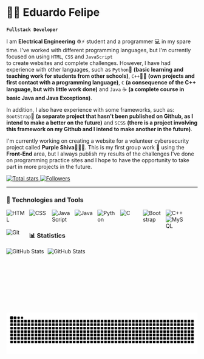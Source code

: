 # 👨‍💻 Eduardo Felipe

**`Fullstack Developer`**

I am **Electrical Engineering** ⚙️⚡ student and a programmer 💻 in my spare time. I've worked with different programming languages, but I'm currently focused on using `HTML`, `CSS` and `JavaScript`  
to create websites and complete challenges. However, I have had experience with other languages, such as `Python`🐍 **(basic learning and teaching work for students from other schools)**, `C++`👨‍💻 **(own projects
and first contact with a programming language)**, `C` **(a consequence of the C++ language, but with little work done)** and `Java` ☕ **(a complete course in basic Java and Java Exceptions)**.

In addition, I also have experience with some frameworks, such as: `BootStrap`🥾 **(a separate project that hasn't been published on Github, as I intend to make a better on the future)** and `SCSS`  **(there is a
project involving this framework on my Github and I intend to make another in the future)**.

I'm currently working on creating a website for a volunteer cybersecurity project called **Purple Shiva**🧞‍♀️🔱. This is my first group work 🤝 using the **Front-End** area, but I always publish my results
of the challenges I've done on programming practice sites and I hope to have the opportunity to take part in more projects in the future. 

<p align="left">
    <a href="https://github.com/EduFlp?tab=repositories&sort=stargazers">
        <img 
            alt="Total stars" 
            title="Total stars on Github" 
            src="https://custom-icon-badges.demolab.com/github/stars/EduFlp?color=55960c&style=for-the-badge&labelColor=488207&logo=star&label=Stars"
        />
    </a>
    <a href="https://github.com/EduFlp?tab=followers">
        <img 
            alt="Followers" 
            title="Follow me on Github" 
            src="https://custom-icon-badges.demolab.com/github/followers/EduFlp?color=236ad3&labelColor=1155ba&style=for-the-badge&logo=github&label=Followers&logoColor=white"
        />
    </a>
</p>

---

### 🤖 Technologies and Tools

<img 
    align="left" 
    alt="HTML"
    title="HTML" 
    width="50px" 
    style="padding-right: 10px;" 
    src="https://cdn.jsdelivr.net/gh/devicons/devicon@latest/icons/html5/html5-original.svg" 
/>
<img 
    align="left" 
    alt="CSS" 
    title="CSS"
    width="50px" 
    style="padding-right: 10px;" 
    src="https://cdn.jsdelivr.net/gh/devicons/devicon@latest/icons/css3/css3-original.svg" 
/>
<img 
    align="left" 
    alt="JavaScript" 
    title="JavaScript"
    width="50px" 
    style="padding-right: 10px;" 
    src="https://cdn.jsdelivr.net/gh/devicons/devicon@latest/icons/javascript/javascript-original.svg" 
/>
<img 
    align="left" 
    alt="Java"
    title="Java" 
    width="50px" 
    style="padding-right: 10px;" 
    src="https://cdn.jsdelivr.net/gh/devicons/devicon@latest/icons/java/java-original.svg" 
/>
<img 
    align="left" 
    alt="Python"
    title="Python" 
    width="50px" 
    style="padding-right: 10px;" 
    src="https://cdn.jsdelivr.net/gh/devicons/devicon@latest/icons/python/python-original.svg" 
/>
<img 
    align="left" 
    alt="C" 
    title="C"
    width="50px" 
    style="padding-right: 10px;" 
    src="https://cdn.jsdelivr.net/gh/devicons/devicon@latest/icons/c/c-original.svg" 
/>
<img 
    align="left" 
    alt="Bootstrap"
    title="Bootstrap" 
    width="50px" 
    style="padding-right: 10px;" 
    src="https://cdn.jsdelivr.net/gh/devicons/devicon@latest/icons/bootstrap/bootstrap-original.svg" 
/>
<img 
    align="left" 
    alt="C++" 
    title="C++"
    width="50px" 
    style="padding-right: 10px;" 
    src="https://cdn.jsdelivr.net/gh/devicons/devicon@latest/icons/cplusplus/cplusplus-original.svg" 
/>
<img 
    align="left" 
    alt="MySQL" 
    title="MySQL"
    width="50px" 
    style="padding-right: 10px;" 
    src="https://cdn.jsdelivr.net/gh/devicons/devicon@latest/icons/mysql/mysql-original.svg" 
/>
<img 
    align="left" 
    alt="Git" 
    title="Git"
    width="50px" 
    style="padding-right: 10px;" 
    src="https://cdn.jsdelivr.net/gh/devicons/devicon@latest/icons/git/git-original.svg" 
/>
<br/>
<br/>

### 📊 Statistics

<p>
<img 
      align="left" 
      alt="GitHub Stats" 
      height="170" 
      style="padding-right: 10px;" 
      src="https://github-readme-stats.vercel.app/api/top-langs/?username=EduFlp&theme=tokyonight&layout=compact&custom_title=Technologies&langs_count=9" 
  />
</p>
<p>
  <img 
    align="left" 
    alt="GitHub Stats" 
    height="170" 
    style="padding-right: 10px;" 
    src="https://github-readme-stats.vercel.app/api?username=EduFlp&show_icons=true&theme=tokyonight&include_all_commits=true&locale=en" 
  />
</p>
<picture>
  <source media="(prefers-color-scheme: dark)" srcset="https://raw.githubusercontent.com/EduFlp/EduFlp/output/github-contribution-grid-snake-dark.svg">
  <source media="(prefers-color-scheme: light)" srcset="https://raw.githubusercontent.com/EduFlp/EduFlp/output/github-contribution-grid-snake.svg">
  <img alt="github contribution grid snake animation" src="https://raw.githubusercontent.com/EduFlp/EduFlp/output/github-contribution-grid-snake.svg">
</picture>
